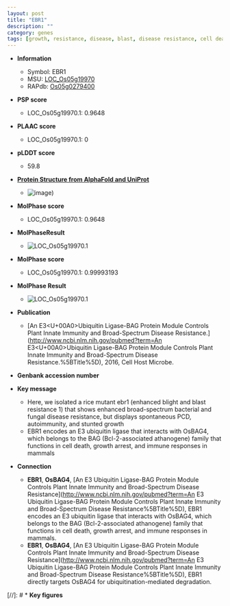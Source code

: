 ```yaml
---
layout: post
title: "EBR1"
description: ""
category: genes
tags: [growth, resistance, disease, blast, disease resistance, cell death, immune response, blight, blast resistance, Ubiquitin]
---
```


* **Information**  
    + Symbol: EBR1  
    + MSU: [LOC_Os05g19970](http://rice.plantbiology.msu.edu/cgi-bin/ORF_infopage.cgi?orf=LOC_Os05g19970)  
    + RAPdb: [Os05g0279400](http://rapdb.dna.affrc.go.jp/viewer/gbrowse_details/irgsp1?name=Os05g0279400)  

* **PSP score**  
    + LOC_Os05g19970.1: 0.9648 

* **PLAAC score**  
    + LOC_Os05g19970.1: 0 

* **pLDDT score**
    + 59.8

* **[Protein Structure from AlphaFold and UniProt](https://www.uniprot.org/uniprotkb/Q0DJH5/entry#structure)**
    + ![image](https://ricepsp.github.io/images/Q0/AF-Q0DJH5-F1.png))

* **MolPhase score**
    + LOC_Os05g19970.1: 0.9648

* **MolPhaseResult**
    + ![LOC_Os05g19970.1](https://ricepsp.github.io/pictures/LOC_Os05g/LOC_Os05g19970.1.png)

* **MolPhase score**
    + LOC_Os05g19970.1: 0.99993193

* **MolPhase Result**
    + ![LOC_Os05g19970.1](https://304243504.github.io/Pictures/LOC_Os05g/LOC_Os05g19970.1.png)

* **Publication**  
    + [An E3<U+00A0>Ubiquitin Ligase-BAG Protein Module Controls Plant Innate Immunity and Broad-Spectrum Disease Resistance.](http://www.ncbi.nlm.nih.gov/pubmed?term=An E3<U+00A0>Ubiquitin Ligase-BAG Protein Module Controls Plant Innate Immunity and Broad-Spectrum Disease Resistance.%5BTitle%5D), 2016, Cell Host Microbe.

* **Genbank accession number**  

* **Key message**  
    + Here, we isolated a rice mutant ebr1 (enhanced blight and blast resistance 1) that shows enhanced broad-spectrum bacterial and fungal disease resistance, but displays spontaneous PCD, autoimmunity, and stunted growth
    + EBR1 encodes an E3 ubiquitin ligase that interacts with OsBAG4, which belongs to the BAG (Bcl-2-associated athanogene) family that functions in cell death, growth arrest, and immune responses in mammals

* **Connection**  
    + __EBR1__, __OsBAG4__, [An E3 Ubiquitin Ligase-BAG Protein Module Controls Plant Innate Immunity and Broad-Spectrum Disease Resistance](http://www.ncbi.nlm.nih.gov/pubmed?term=An E3 Ubiquitin Ligase-BAG Protein Module Controls Plant Innate Immunity and Broad-Spectrum Disease Resistance%5BTitle%5D), EBR1 encodes an E3 ubiquitin ligase that interacts with OsBAG4, which belongs to the BAG (Bcl-2-associated athanogene) family that functions in cell death, growth arrest, and immune responses in mammals.
    + __EBR1__, __OsBAG4__, [An E3 Ubiquitin Ligase-BAG Protein Module Controls Plant Innate Immunity and Broad-Spectrum Disease Resistance](http://www.ncbi.nlm.nih.gov/pubmed?term=An E3 Ubiquitin Ligase-BAG Protein Module Controls Plant Innate Immunity and Broad-Spectrum Disease Resistance%5BTitle%5D), EBR1 directly targets OsBAG4 for ubiquitination-mediated degradation.

[//]: # * **Key figures**  


